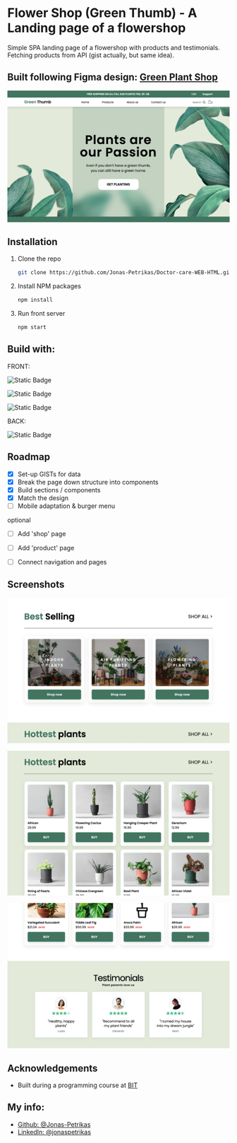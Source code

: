 
# Flower Shop (Green Thumb) - A Landing page of a flowershop
Simple SPA landing page of a flowershop with products and testimonials. Fetching products from API (gist actually, but same idea).

## Built following Figma design: [Green Plant Shop](https://www.figma.com/design/OpHShyjtKZ6zYUEy7KQgzy/Green-Plant-shop?node-id=81-4362&t=mWyBsgIfLbpgFC1b-0)

![App Screenshot](./screenshots/Screenshot%202025-03-19%20at%2017.00.29.png)



## Installation

1. Clone the repo
   ```sh
   git clone https://github.com/Jonas-Petrikas/Doctor-care-WEB-HTML.git
   ```
2. Install NPM packages
   ```sh
   npm install
   ```

3. Run front server
   ```sh
   npm start
   ```
    
## Build with:

FRONT:

![Static Badge](https://img.shields.io/badge/HTML-forestgreen?logo=html5&logoColor=white)

![Static Badge](https://img.shields.io/badge/CSS-forestgreen?style=flat&logo=CSS&logoColor=white)

![Static Badge](https://img.shields.io/badge/JavaScript-forestgreen?style=flat&logo=javascript&logoColor=white)

BACK:

![Static Badge](https://img.shields.io/badge/React-forestgreen?style=flat&logo=react&logoColor=white)



## Roadmap
- [x] Set-up GISTs for data
- [x] Break the page down structure into components
- [x] Build sections / components
- [x] Match the design
- [ ] Mobile adaptation & burger menu

optional
- [ ] Add 'shop' page
- [ ] Add 'product' page
- [ ] Connect navigation and pages


## Screenshots

![App Screenshot](./screenshots/Screenshot%202025-03-19%20at%2017.01.02.png)

![App Screenshot](./screenshots/Screenshot%202025-03-19%20at%2017.01.13.png)

![App Screenshot](./screenshots/Screenshot%202025-03-19%20at%2017.01.24.png)

## Acknowledgements
- Built during a programming course at [BIT](https://bit.lt/)

## My info: 
- [Github: @Jonas-Petrikas](https://github.com/Jonas-Petrikas)
- [LinkedIn: @jonaspetrikas](https://www.linkedin.com/in/jonaspetrikas/)

